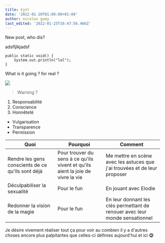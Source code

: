 ```yaml
---
title: kjnl
date: '2022-01-20T01:00:00+01:00'
author: nicolas gumy
last_edited: '2022-01-25T16:47:56.466Z'
---
```

New post, who dis?

adsfljlkjadsf

    public static void() { 	
    	System.out.println("lol"); 
    }

What is it going ? for real ?

![](/img/blog/Mountain.jpeg)

> Warning ?

1. Responsabilité
2. Conscience
3. Honnêteté

* Vulgarisation
* Transparence
* Permission

| Quoi | Pourquoi | Comment |
| --- | --- | --- |
| Rendre les gens conscients de ce qu'ils sont déjà | Pour trouver du sens à ce qu'ils vivent et qu'ils aient la joie de vivre la vie | Me mettre en scène avec les astuces que j'ai trouvées et de leur proposer |
| Déculpabiliser la sexualité | Pour le fun | En jouant avec Elodie |
| Redonner la vision de la magie | Pour le fun | En leur donnant les clés permettant de renouer avec leur monde sensationnel |

Je désire vivement réaliser tout ça pour voir au combien il y a d'autres choses encore plus palpitantes que celles-ci définies aujourd'hui et ici **😉**